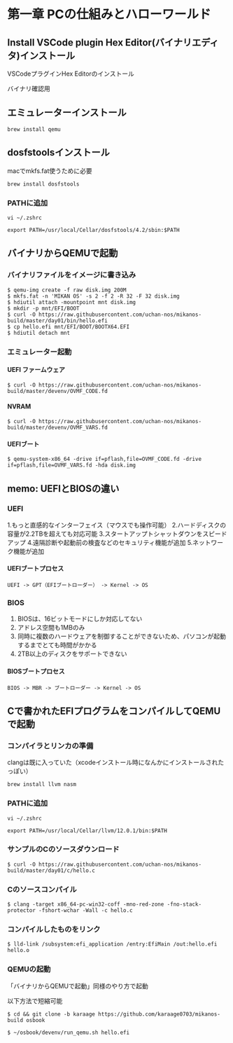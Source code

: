 # 第一章 PCの仕組みとハローワールド

## Install VSCode plugin Hex Editor(バイナリエディタ)インストール

VSCodeプラグインHex Editorのインストール

バイナリ確認用

## エミュレーターインストール

```
brew install qemu
```

## dosfstoolsインストール

macでmkfs.fat使うために必要

```
brew install dosfstools
```

### PATHに追加

```
vi ~/.zshrc

export PATH=/usr/local/Cellar/dosfstools/4.2/sbin:$PATH
```

## バイナリからQEMUで起動

### バイナリファイルをイメージに書き込み

```
$ qemu-img create -f raw disk.img 200M
$ mkfs.fat -n 'MIKAN OS' -s 2 -f 2 -R 32 -F 32 disk.img
$ hdiutil attach -mountpoint mnt disk.img
$ mkdir -p mnt/EFI/BOOT
$ curl -O https://raw.githubusercontent.com/uchan-nos/mikanos-build/master/day01/bin/hello.efi
$ cp hello.efi mnt/EFI/BOOT/BOOTX64.EFI
$ hdiutil detach mnt
```

### エミュレーター起動

#### UEFI ファームウェア

```
$ curl -O https://raw.githubusercontent.com/uchan-nos/mikanos-build/master/devenv/OVMF_CODE.fd
```

#### NVRAM 

```
$ curl -O https://raw.githubusercontent.com/uchan-nos/mikanos-build/master/devenv/OVMF_VARS.fd
```

#### UEFIブート

```
$ qemu-system-x86_64 -drive if=pflash,file=OVMF_CODE.fd -drive if=pflash,file=OVMF_VARS.fd -hda disk.img
```

## memo: UEFIとBIOSの違い

### UEFI

1.もっと直感的なインターフェイス（マウスでも操作可能）
2.ハードディスクの容量が2.2TBを超えても対応可能
3.スタートアップトシャットダウンをスピードアップ
4.遠隔診断や起動前の検査などのセキュリティ機能が追加
5.ネットワーク機能が追加

#### UEFIブートプロセス

```
UEFI -> GPT（EFIブートローダー） -> Kernel -> OS
```

### BIOS

1. BIOSは、16ビットモードにしか対応してない
2. アドレス空間も1MBのみ
3. 同時に複数のハードウェアを制御することができないため、パソコンが起動するまでとても時間がかかる
4. 2TB以上のディスクをサポートできない

#### BIOSブートプロセス

```
BIOS -> MBR -> ブートローダー -> Kernel -> OS
```

## Cで書かれたEFIプログラムをコンパイルしてQEMUで起動

### コンパイラとリンカの準備

clangは既に入っていた（xcodeインストール時になんかにインストールされたっぽい）

```
brew install llvm nasm
```

### PATHに追加

```
vi ~/.zshrc

export PATH=/usr/local/Cellar/llvm/12.0.1/bin:$PATH
```

### サンプルのCのソースダウンロード

```
$ curl -O https://raw.githubusercontent.com/uchan-nos/mikanos-build/master/day01/c/hello.c
```

### Cのソースコンパイル

```
$ clang -target x86_64-pc-win32-coff -mno-red-zone -fno-stack-protector -fshort-wchar -Wall -c hello.c
```

### コンパイルしたものをリンク

```
$ lld-link /subsystem:efi_application /entry:EfiMain /out:hello.efi hello.o
```

### QEMUの起動

「バイナリからQEMUで起動」同様のやり方で起動

以下方法で短縮可能

```
$ cd && git clone -b karaage https://github.com/karaage0703/mikanos-build osbook
```

```
$ ~/osbook/devenv/run_qemu.sh hello.efi
```